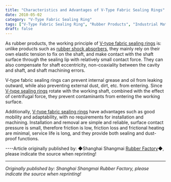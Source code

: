 ```yaml
---
title: "Characteristics and Advantages of V-Type Fabric Sealing Rings"
date: 2010-05-02
category: "V-Type Fabric Sealing Ring"
tags: ["V-Type Fabric Sealing Ring", "Rubber Products", "Industrial Materials"]
draft: false
---
```


As rubber products, the working principle of [V-type fabric sealing rings](http://www.smpolymer.com/vxingjiabumifengquan/) is: unlike products such as [rubber shock absorbers](http://www.smpolymer.com/), they mainly rely on their own elastic tension to fix on the shaft, and make contact with the shaft surface through the sealing lip with relatively small contact force. They can also compensate for shaft eccentricity, non-coaxiality between the cavity and shaft, and shaft machining errors.

V-type fabric sealing rings can prevent internal grease and oil from leaking outward, while also preventing external dust, dirt, etc. from entering. Since [V-type sealing rings](http://www.smpolymer.com/) rotate with the working shaft, combined with the effect of centrifugal force, they prevent contaminants from entering the working surface.

Additionally, [V-type fabric sealing rings](http://www.smpolymer.com/vxingjiabumifengquan/) have advantages such as good mobility and adaptability, with no requirements for installation and machining. Installation and removal are simple and reliable, surface contact pressure is small, therefore friction is low, friction loss and frictional heating are minimal, service life is long, and they provide both sealing and dust-proof functions.

----Article originally published by: ◆Shanghai Shangmai [Rubber Factory](http://www.smpolymer.com/)◆, please indicate the source when reprinting!

---

*Originally published by: Shanghai Shangmai Rubber Factory, please indicate the source when reprinting!*
